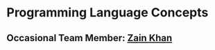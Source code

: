# Programming Language Concepts

## Occasional Team Member: [Zain Khan](https://github.com/zainakh)
